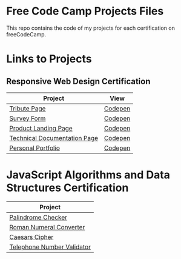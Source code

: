 # Free Code Camp Projects Files

This repo contains the code of my projects for each certification on freeCodeCamp.

# Links to Projects

## Responsive Web Design Certification

| Project                                                                               | View                                                  |
| ------------------------------------------------------------------------------------- | ----------------------------------------------------- |
| [Tribute Page](01-responsive-web-design/tribute-page)                                 | [Codepen](https://codepen.io/wolfthread/full/abmqjjx) |
| [Survey Form](01-responsive-web-design/survey-form)                                   | [Codepen](https://codepen.io/wolfthread/full/KKgQBJR) |
| [Product Landing Page](01-responsive-web-design/product-landing-page)                 | [Codepen](https://codepen.io/wolfthread/full/ExgQOWd) |
| [Technical Documentation Page](01-responsive-web-design/technical-documentation-page) | [Codepen](https://codepen.io/wolfthread/full/WNGMYjj) |
| [Personal Portfolio](01-responsive-web-design/personal-portfolio-webpage)             | [Codepen](https://codepen.io/wolfthread/full/xxEYQdm) |

# JavaScript Algorithms and Data Structures Certification

| Project                                                                                                           |
| ----------------------------------------------------------------------------------------------------------------- |
| [Palindrome Checker](02-javascript-algorithms-and-data-structures-projects/palindrome-checker.js)                 |
| [Roman Numeral Converter](02-javascript-algorithms-and-data-structures-projects/roman-numeral-converter.js)       |
| [Caesars Cipher](02-javascript-algorithms-and-data-structures-projects/caesars-cipher.js)                         |
| [Telephone Number Validator](02-javascript-algorithms-and-data-structures-projects/telephone-number-validator.js) |
